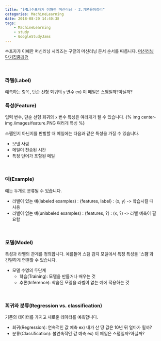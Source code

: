 ```yaml
---
title: "[ML]수포자가 이해한 머신러닝 - 2.기본용어정리"
categories: MachineLearning
date: 2018-08-20 14:40:38
tags:
    - MachineLearning
    - study
    - GoogleStudyJams
---
```

수포자가 이해한 머신러닝 시리즈는 구글의 머신러닝 문서 순서를 따릅니다.
[머신러닝 단기집중과정]

[머신러닝 단기집중과정]: https://developers.google.com/machine-learning/crash-course/ "머신러닝 단기집중과정"
<br/>

### 라벨(Label)
예측하는 항목, 단순 선형 회귀의 `y` 변수
ex) 이 메일은 스팸일까?아닐까?
<br/>

### 특성(Feature)
입력 변수, 단순 선형 회귀의 `x` 변수
특성은 여러개가 될 수 있습니다. 
{% img center-img /images/feature.PNG 여러개 특성 %}

스팸인지 아닌지를 판별할 때 메일에는 다음과 같은 특성을 가질 수 있습니다.
- 보낸 사람
- 메일이 전송된 시간
- 특정 단어가 포함된 메일

<br/>

### 예(Example)
예는 두개로 분류될 수 있습니다.

- 라벨이 있는 예(labeled examples) : {features, label} : (x, y) -> 학습시킬 때 사용
- 라벨이 없는 예(unlabeled examples) : {features, ?} : (x, ?) -> 라벨 예측이 필요함

<br/>

### 모델(Model)
특성과 라벨의 관계를 정의합니다. 예를들어 스팸 감지 모델에서 특정 특성을 '스팸'과 긴밀하게 연결할 수 있습니다.
- 모델 수명의 두단계
    - 학습(Training): 모델을 만들거나 배우는 것
    - 추론(Inference): 학습된 모델을 라벨이 없는 예에 적용하는 것

<br/>

### 회귀와 분류(Regression vs. classification)
기존의 데이터를 가지고 새로운 데이터를 예측합니다.
- 회귀(Regression): 연속적인 값 예측    ex) 내가 산 땅 값은 10년 뒤 얼마가 될까? 
- 분류(Classification): 불연속적인 값 예측   ex) 이 메일은 스팸일까?아닐까?